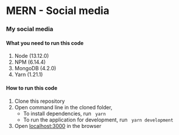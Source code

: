 # MERN - Social media

### My social media

#### What you need to run this code
1. Node (13.12.0)
2. NPM (6.14.4)
3. MongoDB (4.2.0)
4. Yarn (1.21.1)


####  How to run this code
1. Clone this repository
2. Open command line in the cloned folder, 
   - To install dependencies, run ```  yarn  ```
   - To run the application for development, run ```  yarn development  ```
4. Open [localhost:3000](http://localhost:3000/) in the browser
 
